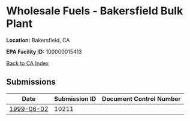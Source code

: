 # Wholesale Fuels - Bakersfield Bulk Plant

**Location:** Bakersfield, CA

**EPA Facility ID:** 100000015413

[Back to CA Index](../../index.md)

## Submissions

| Date | Submission ID | Document Control Number |
|------|--------------|-------------------------|
| [1999-06-02](submissions/10211.md) | 10211 |  |
